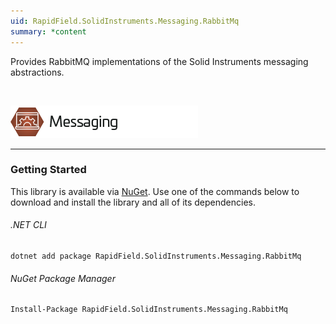 ```yaml
---
uid: RapidField.SolidInstruments.Messaging.RabbitMq
summary: *content
---
```


<!--
Copyright (c) RapidField LLC. Licensed under the MIT License. See LICENSE.txt in the project root for license information.
-->

Provides RabbitMQ implementations of the Solid Instruments messaging abstractions.

<br />

![Messaging label](../images/Label.Messaging.300w.png)
- - -

### Getting Started

This library is available via [NuGet](https://docs.microsoft.com/en-us/nuget/quickstart/install-and-use-a-package-in-visual-studio). Use one of the commands below to download and install the library and all of its dependencies.

###### .NET CLI

```shell
dotnet add package RapidField.SolidInstruments.Messaging.RabbitMq
```

###### NuGet Package Manager

```shell
Install-Package RapidField.SolidInstruments.Messaging.RabbitMq
```
